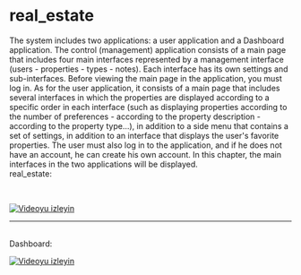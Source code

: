 # real_estate
The system includes two applications: a user application and a Dashboard application. The control (management) application consists of a main page that includes four main interfaces represented by a management interface (users - properties - types - notes). Each interface has its own settings and sub-interfaces. Before viewing the main page in the application, you must log in. As for the user application, it consists of a main page that includes several interfaces in which the properties are displayed according to a specific order in each interface (such as displaying properties according to the number of preferences - according to the property description - according to the property type...), in addition to a side menu that contains a set of settings, in addition to an interface that displays the user's favorite properties. The user must also log in to the application, and if he does not have an account, he can create his own account. In this chapter, the main interfaces in the two applications will be displayed.
<br>
real_estate:

<br>

[![Videoyu izleyin](https://i9.ytimg.com/vi_webp/2k4j2sjad9o/mq2.webp?sqp=CNiNyLkG-oaymwEmCMACELQB8quKqQMa8AEB-AH-CYAC0AWKAgwIABABGGUgZShUMA8=&rs=AOn4CLC9MPp6LDZBbIax1IRSmlDfRm3hUA)](https://youtu.be/2k4j2sjad9o)


<hr>
<br>
Dashboard:

<br>

[![Videoyu izleyin](https://i9.ytimg.com/vi/7e5b7OrEx7w/mqdefault.jpg?sqp=CND_x7kG-oaymwEmCMACELQB8quKqQMa8AEB-AH-CYAC0AWKAgwIABABGBMgJyh_MA8=&rs=AOn4CLDdG3wtb6ojdB-58r-ShiEcVPrifQ)](https://youtu.be/7e5b7OrEx7w)


